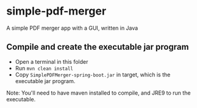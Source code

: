 # simple-pdf-merger
A simple PDF merger app with a GUI, written in Java

## Compile and create the executable jar program
- Open a terminal in this folder
- Run `mvn clean install`
- Copy `SimplePDFMerger-spring-boot.jar` in target, which is the executable jar program.

Note: You'll need to have maven installed to compile, and JRE9 to run the executable.
